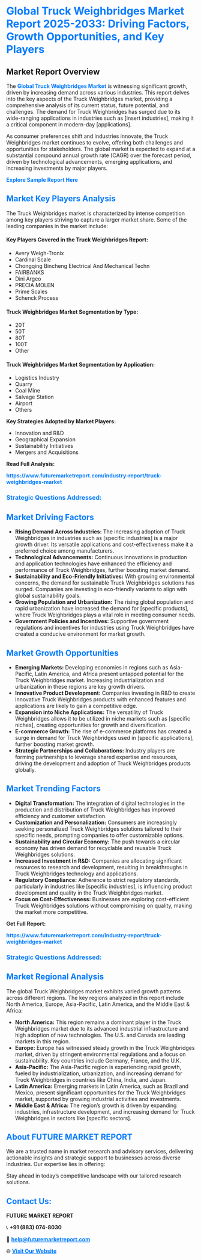 <h1 style="color: #007BFF;">Global Truck Weighbridges Market Report 2025-2033: Driving Factors, Growth Opportunities, and Key Players</h1>

<section id="overview">
<h2>Market Report Overview</h2>
<p>The <a href="https://www.futuremarketreport.com/industry-report/truck-weighbridges-market" style="color: #007BFF; text-decoration: none;"><strong>Global Truck Weighbridges Market</strong></a> is witnessing significant growth, driven by increasing demand across various industries. This report delves into the key aspects of the Truck Weighbridges market, providing a comprehensive analysis of its current status, future potential, and challenges. The demand for Truck Weighbridges has surged due to its wide-ranging applications in industries such as [insert industries], making it a critical component in modern-day [applications].</p>
<p>As consumer preferences shift and industries innovate, the Truck Weighbridges market continues to evolve, offering both challenges and opportunities for stakeholders. The global market is expected to expand at a substantial compound annual growth rate (CAGR) over the forecast period, driven by technological advancements, emerging applications, and increasing investments by major players.</p>
</section>

<section id="overview">
<p><a href="https://www.futuremarketreport.com/request-sample/reportId=42518" style="color: #007BFF; text-decoration: none;"><strong>Explore Sample Report Here</strong></a></p>
</section>

<section id="key-players">
<h2 style="color: #007BFF;">Market Key Players Analysis</h2>
<p>The Truck Weighbridges market is characterized by intense competition among key players striving to capture a larger market share. Some of the leading companies in the market include:</p>
<h4>Key Players Covered in the Truck Weighbridges Report:</h4>
<ul><li>Avery Weigh-Tronix</li><li>Cardinal Scale</li><li>Chongqing Bincheng Electrical And Mechanical Techn</li><li>FAIRBANKS</li><li>Dini Argeo</li><li>PRECIA MOLEN</li><li>Prime Scales</li><li>Schenck Process</li></ul>
<h4>Truck Weighbridges Market Segmentation by Type:</h4>
<ul><li>20T</li><li>50T</li><li>80T</li><li>100T</li><li>Other</li></ul>

<h4>Truck Weighbridges Market Segmentation by Application:</h4>
<ul><li>Logistics Industry</li><li>Quarry</li><li>Coal Mine</li><li>Salvage Station</li><li>Airport</li><li>Others</li></ul>
<p><strong>Key Strategies Adopted by Market Players:</strong></p>
<ul>
<li>Innovation and R&D</li>
<li>Geographical Expansion</li>
<li>Sustainability Initiatives</li>
<li>Mergers and Acquisitions</li>
</ul>
</section>

<section>
<p><strong>Read Full Analysis: </strong></p><a href="https://www.futuremarketreport.com/industry-report/truck-weighbridges-market" style="color: #007BFF; text-decoration: none;"><strong>https://www.futuremarketreport.com/industry-report/truck-weighbridges-market</strong></a>
<h3 style="color: #007BFF;">Strategic Questions Addressed:</h3>
</section>

<section id="driving-factors">
<h2 style="color: #007BFF;">Market Driving Factors</h2>
<ul>
<li><strong>Rising Demand Across Industries:</strong> The increasing adoption of Truck Weighbridges in industries such as [specific industries] is a major growth driver. Its versatile applications and cost-effectiveness make it a preferred choice among manufacturers.</li>
<li><strong>Technological Advancements:</strong> Continuous innovations in production and application technologies have enhanced the efficiency and performance of Truck Weighbridges, further boosting market demand.</li>
<li><strong>Sustainability and Eco-Friendly Initiatives:</strong> With growing environmental concerns, the demand for sustainable Truck Weighbridges solutions has surged. Companies are investing in eco-friendly variants to align with global sustainability goals.</li>
<li><strong>Growing Population and Urbanization:</strong> The rising global population and rapid urbanization have increased the demand for [specific products], where Truck Weighbridges plays a vital role in meeting consumer needs.</li>
<li><strong>Government Policies and Incentives:</strong> Supportive government regulations and incentives for industries using Truck Weighbridges have created a conducive environment for market growth.</li>
</ul>
</section>

<section id="growth-opportunities">
<h2 style="color: #007BFF;">Market Growth Opportunities</h2>
<ul>
<li><strong>Emerging Markets:</strong> Developing economies in regions such as Asia-Pacific, Latin America, and Africa present untapped potential for the Truck Weighbridges market. Increasing industrialization and urbanization in these regions are key growth drivers.</li>
<li><strong>Innovative Product Development:</strong> Companies investing in R&D to create innovative Truck Weighbridges products with enhanced features and applications are likely to gain a competitive edge.</li>
<li><strong>Expansion into Niche Applications:</strong> The versatility of Truck Weighbridges allows it to be utilized in niche markets such as [specific niches], creating opportunities for growth and diversification.</li>
<li><strong>E-commerce Growth:</strong> The rise of e-commerce platforms has created a surge in demand for Truck Weighbridges used in [specific applications], further boosting market growth.</li>
<li><strong>Strategic Partnerships and Collaborations:</strong> Industry players are forming partnerships to leverage shared expertise and resources, driving the development and adoption of Truck Weighbridges products globally.</li>
</ul>
</section>

<section id="trending-factors">
<h2 style="color: #007BFF;">Market Trending Factors</h2>
<ul>
<li><strong>Digital Transformation:</strong> The integration of digital technologies in the production and distribution of Truck Weighbridges has improved efficiency and customer satisfaction.</li>
<li><strong>Customization and Personalization:</strong> Consumers are increasingly seeking personalized Truck Weighbridges solutions tailored to their specific needs, prompting companies to offer customizable options.</li>
<li><strong>Sustainability and Circular Economy:</strong> The push towards a circular economy has driven demand for recyclable and reusable Truck Weighbridges solutions.</li>
<li><strong>Increased Investment in R&D:</strong> Companies are allocating significant resources to research and development, resulting in breakthroughs in Truck Weighbridges technology and applications.</li>
<li><strong>Regulatory Compliance:</strong> Adherence to strict regulatory standards, particularly in industries like [specific industries], is influencing product development and quality in the Truck Weighbridges market.</li>
<li><strong>Focus on Cost-Effectiveness:</strong> Businesses are exploring cost-efficient Truck Weighbridges solutions without compromising on quality, making the market more competitive.</li>
</ul>
</section>

<section>
<p><strong>Get Full Report: </strong></p><a href="https://www.futuremarketreport.com/industry-report/truck-weighbridges-market" style="color: #007BFF; text-decoration: none;"><strong>https://www.futuremarketreport.com/industry-report/truck-weighbridges-market</strong></a>
<h3 style="color: #007BFF;">Strategic Questions Addressed:</h3>
</section>


<section id="regional-analysis">
<h2 style="color: #007BFF;">Market Regional Analysis</h2>
<p>The global Truck Weighbridges market exhibits varied growth patterns across different regions. The key regions analyzed in this report include North America, Europe, Asia-Pacific, Latin America, and the Middle East & Africa:</p>
<ul>
<li><strong>North America:</strong> This region remains a dominant player in the Truck Weighbridges market due to its advanced industrial infrastructure and high adoption of new technologies. The U.S. and Canada are leading markets in this region.</li>
<li><strong>Europe:</strong> Europe has witnessed steady growth in the Truck Weighbridges market, driven by stringent environmental regulations and a focus on sustainability. Key countries include Germany, France, and the U.K.</li>
<li><strong>Asia-Pacific:</strong> The Asia-Pacific region is experiencing rapid growth, fueled by industrialization, urbanization, and increasing demand for Truck Weighbridges in countries like China, India, and Japan.</li>
<li><strong>Latin America:</strong> Emerging markets in Latin America, such as Brazil and Mexico, present significant opportunities for the Truck Weighbridges market, supported by growing industrial activities and investments.</li>
<li><strong>Middle East & Africa:</strong> The region’s growth is driven by expanding industries, infrastructure development, and increasing demand for Truck Weighbridges in sectors like [specific sectors].</li>
</ul>
</section>

<footer>
<h2 style="color: #007BFF;">About FUTURE MARKET REPORT</h2>
<p>We are a trusted name in market research and advisory services, delivering actionable insights and strategic support to businesses across diverse industries. Our expertise lies in offering:</p>

<p>Stay ahead in today’s competitive landscape with our tailored research solutions.</p>

<h2 style="color: #007BFF;">Contact Us:</h2>
<p><strong>FUTURE MARKET REPORT</strong></p>
<p>📞 <strong>+91 (883) 074-8030</strong></p>
<p>📧 <strong><a href="mailto:help@futuremarketreport.com" style="color: #007BFF;">help@futuremarketreport.com</a></strong></p>
<p>🌐 <strong><a href="https://www.futuremarketreport.com/" style="color: #007BFF;">Visit Our Website</a></strong></p>
</footer>